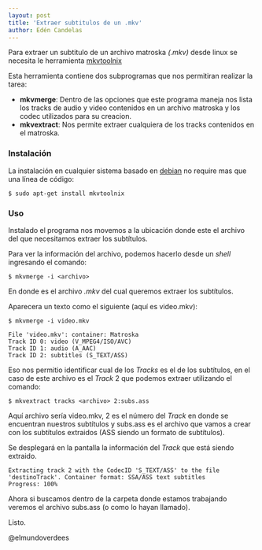 ```yaml
---
layout: post
title: 'Extraer subtitulos de un .mkv'
author: Edén Candelas
---
```

Para extraer un subtitulo de un archivo matroska _(.mkv)_ desde linux se necesita le herramienta [mkvtoolnix][1]

Esta herramienta contiene dos subprogramas que nos permitiran realizar la tarea:

* __mkvmerge__: Dentro de las opciones que este programa maneja nos lista los tracks de audio y video contenidos en un archivo matroska y los codec utilizados para su creacion.
* __mkvextract__: Nos permite extraer cualquiera de los tracks contenidos en el matroska.

### Instalación


La instalación en cualquier sistema basado en [debian][2] no require mas que una línea de código:

`$ sudo apt-get install mkvtoolnix`

### Uso

Instalado el programa nos movemos a la ubicación donde este el archivo del que necesitamos extraer los subtítulos.

Para ver la información del archivo, podemos hacerlo desde un _shell_ ingresando el
comando: 

`$ mkvmerge -i <archivo>`

En donde <archivo> es el archivo _.mkv_ del cual queremos extraer los
subtítulos.

Aparecera un texto como el siguiente (aquí <archivo> es video.mkv):

```
$ mkvmerge -i video.mkv

File 'video.mkv': container: Matroska
Track ID 0: video (V_MPEG4/ISO/AVC)
Track ID 1: audio (A_AAC)
Track ID 2: subtitles (S_TEXT/ASS)
```

Eso nos permitio identificar cual de los _Tracks_ es el de los subtítulos, en el caso
de este archivo es el _Track_ 2 que podemos extraer utilizando el comando:

`$ mkvextract tracks <archivo> 2:subs.ass`

Aquí archivo sería video.mkv, 2 es el número del _Track_ en donde se encuentran
nuestros subtítulos y subs.ass es el archivo que vamos a crear con los
subtítulos extraidos (ASS siendo un formato de subtítulos).

Se desplegará en la pantalla la información del _Track_ que está siendo
extraido.

```
Extracting track 2 with the CodecID 'S_TEXT/ASS' to the file 'destinoTrack'. Container format: SSA/ASS text subtitles
Progress: 100%
```

Ahora si buscamos dentro de la carpeta donde estamos trabajando veremos el archivo subs.ass (o como lo hayan llamado).

Listo.

@elmundoverdees

[1]: https://www.bunkus.org/videotools/mkvtoolnix/
[2]: www.debian.org
